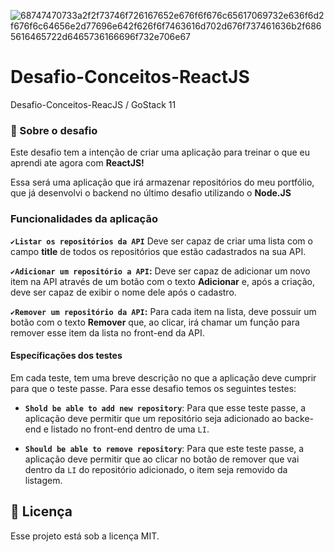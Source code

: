 ![68747470733a2f2f73746f726167652e676f6f676c65617069732e636f6d2f676f6c64656e2d77696e642f626f6f7463616d702d676f737461636b2f6865616465722d6465736166696f732e706e67](https://user-images.githubusercontent.com/59901617/84070940-4e800e80-a9a3-11ea-87ae-7f60234e9493.png)

# Desafio-Conceitos-ReactJS
Desafio-Conceitos-ReacJS / GoStack 11

<h3>🚀 Sobre o desafio </h3>

Este desafio tem a intenção de criar uma aplicação para treinar o que eu aprendi ate agora com **ReactJS!**

Essa será uma aplicação que irá armazenar repositórios do meu portfólio, que já desenvolvi o backend no último desafio utilizando o **Node.JS**

### Funcionalidades da aplicação

<b>```✔Listar os repositórios da API```</b> Deve ser capaz de criar uma lista com o campo **title** de todos os repositórios que estão cadastrados na sua API.

<b>```✔Adicionar um repositório a API```:</b> Deve ser capaz de adicionar um novo item na API através de um botão com o texto **Adicionar** e, após a criação, deve ser capaz de exibir o nome dele após o cadastro.

<b>```✔Remover um repositório da API```:</b> Para cada item na lista, deve possuir um botão com o texto **Remover** que, ao clicar, irá chamar um função para remover esse item da lista no front-end da API.

#### Específicações dos testes

Em cada teste, tem uma breve descrição no que a aplicação deve cumprir para que o teste passe.
Para esse desafio temos os seguintes testes:

<ul>
  <li><p><strong><code>Shold be able to add new repository</code></strong>: Para que esse teste passe, a aplicação deve permitir que um repositório seja adicionado ao backe-end e listado no front-end dentro de uma <code>LI</code>.</P></li>
 
  <li><p><strong><code>Should be able to remove repository</code></strong>: Para que este teste passe, a aplicação deve permitir que ao clicar no botão de remover que vai dentro da <code>LI</code> do repositório adicionado, o item seja removido da listagem.</p></li>
 </ul>

<h2>
<g-emoji class="g-emoji" alias="memo" fallback-src="https://github.githubassets.com/images/icons/emoji/unicode/1f4dd.png">📝</g-emoji> Licença
</h2>
<p> Esse projeto está sob a licença MIT. </p>
